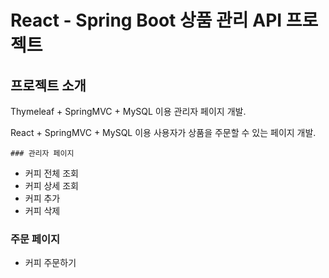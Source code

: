 # React - Spring Boot 상품 관리 API 프로젝트

## 프로젝트 소개

Thymeleaf + SpringMVC + MySQL 이용 관리자 페이지 개발.

React + SpringMVC + MySQL 이용 사용자가 상품을 주문할 수 있는 페이지 개발.



	### 관리자 페이지

- 커피 전체 조회
- 커피 상세 조회
- 커피 추가
- 커피 삭제



### 주문 페이지

- 커피 주문하기